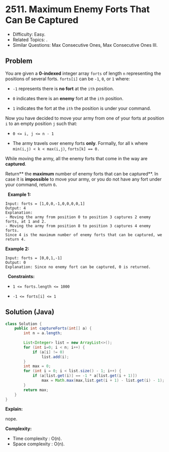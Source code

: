 # 2511. Maximum Enemy Forts That Can Be Captured

- Difficulty: Easy.
- Related Topics: .
- Similar Questions: Max Consecutive Ones, Max Consecutive Ones III.

## Problem

You are given a **0-indexed** integer array ```forts``` of length ```n``` representing the positions of several forts. ```forts[i]``` can be ```-1```, ```0```, or ```1``` where:


	
- ```-1``` represents there is **no fort** at the ```ith``` position.
	
- ```0``` indicates there is an **enemy** fort at the ```ith``` position.
	
- ```1``` indicates the fort at the ```ith``` the position is under your command.


Now you have decided to move your army from one of your forts at position ```i``` to an empty position ```j``` such that:


	
- ```0 <= i, j <= n - 1```
	
- The army travels over enemy forts **only**. Formally, for all ```k``` where ```min(i,j) < k < max(i,j)```, ```forts[k] == 0.```


While moving the army, all the enemy forts that come in the way are **captured**.

Return** the **maximum** number of enemy forts that can be captured**. In case it is **impossible** to move your army, or you do not have any fort under your command, return ```0```**.**

 
**Example 1:**

```
Input: forts = [1,0,0,-1,0,0,0,0,1]
Output: 4
Explanation:
- Moving the army from position 0 to position 3 captures 2 enemy forts, at 1 and 2.
- Moving the army from position 8 to position 3 captures 4 enemy forts.
Since 4 is the maximum number of enemy forts that can be captured, we return 4.
```

**Example 2:**

```
Input: forts = [0,0,1,-1]
Output: 0
Explanation: Since no enemy fort can be captured, 0 is returned.
```

 
**Constraints:**


	
- ```1 <= forts.length <= 1000```
	
- ```-1 <= forts[i] <= 1```



## Solution (Java)

```java
class Solution {
    public int captureForts(int[] a) {
        int n = a.length;
    
        List<Integer> list = new ArrayList<>();
        for (int i=0; i < n; i++) {
            if (a[i] != 0)
                list.add(i);   
        }
        int max = 0;
        for (int i = 0; i < list.size() - 1; i++) {
            if (a[list.get(i)] == -1 * a[list.get(i + 1)])
                max = Math.max(max,list.get(i + 1) - list.get(i) - 1);
        }
        return max;
    }
}
```

**Explain:**

nope.

**Complexity:**

* Time complexity : O(n).
* Space complexity : O(n).
